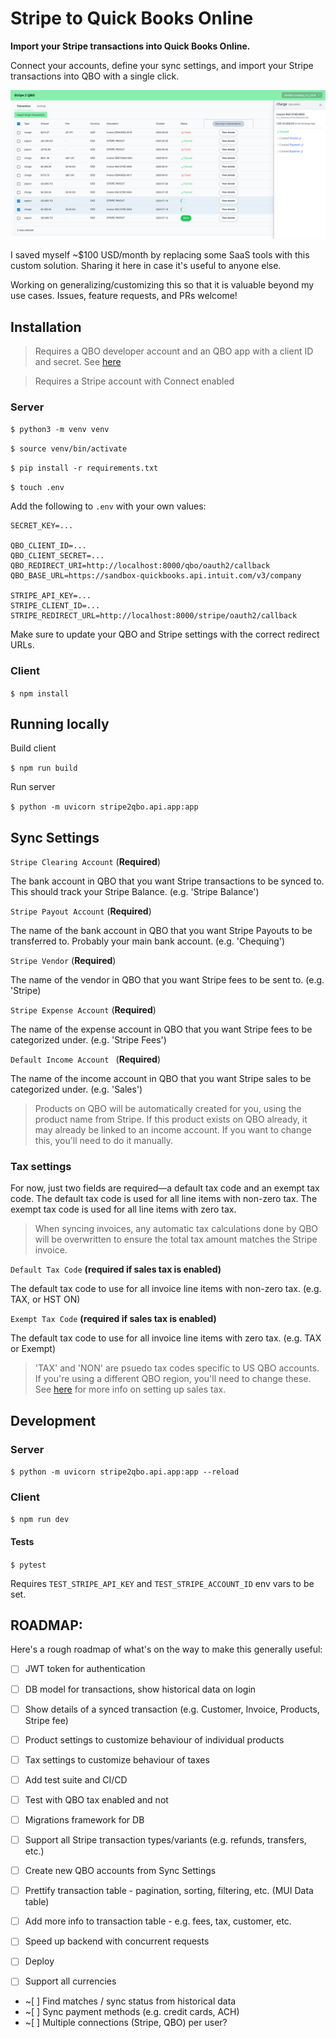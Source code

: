 # Stripe to Quick Books Online

**Import your Stripe transactions into Quick Books Online.**

Connect your accounts, define your sync settings, and import your Stripe transactions into QBO with a single click.

![screenshot](screenshot.png)

I saved myself ~$100 USD/month by replacing some SaaS tools with this custom solution. Sharing it here in case it's useful to anyone else.

Working on generalizing/customizing this so that it is valuable beyond my use cases. Issues, feature requests, and PRs welcome!

## Installation

> Requires a QBO developer account and an QBO app with a client ID and secret. See [here](https://developer.intuit.com/app/developer/qbo/docs/develop/authentication-and-authorization/oauth-2.0)

> Requires a Stripe account with Connect enabled

### Server

`$ python3 -m venv venv`

`$ source venv/bin/activate`

`$ pip install -r requirements.txt`

`$ touch .env`

Add the following to `.env` with your own values:

```
SECRET_KEY=...

QBO_CLIENT_ID=...
QBO_CLIENT_SECRET=...
QBO_REDIRECT_URI=http://localhost:8000/qbo/oauth2/callback
QBO_BASE_URL=https://sandbox-quickbooks.api.intuit.com/v3/company

STRIPE_API_KEY=...
STRIPE_CLIENT_ID=...
STRIPE_REDIRECT_URL=http://localhost:8000/stripe/oauth2/callback
```

Make sure to update your QBO and Stripe settings with the correct redirect URLs.

### Client

`$ npm install`

## Running locally

Build client

`$ npm run build`

Run server

`$ python -m uvicorn stripe2qbo.api.app:app`

## Sync Settings

`Stripe Clearing Account` (**Required**)

The bank account in QBO that you want Stripe transactions to be synced to. This should track your Stripe Balance. (e.g. 'Stripe Balance')

`Stripe Payout Account` (**Required**)

The name of the bank account in QBO that you want Stripe Payouts to be transferred to. Probably your main bank account. (e.g. 'Chequing')

`Stripe Vendor` (**Required**)

The name of the vendor in QBO that you want Stripe fees to be sent to. (e.g. 'Stripe\)

`Stripe Expense Account` (**Required**)

The name of the expense account in QBO that you want Stripe fees to be categorized under. (e.g. 'Stripe Fees')

`Default Income Account ` (**Required**)

The name of the income account in QBO that you want Stripe sales to be categorized under. (e.g. 'Sales')

> Products on QBO will be automatically created for you, using the product name from Stripe. If this product exists on QBO already, it may already be linked to an income account. If you want to change this, you'll need to do it manually.

### Tax settings

For now, just two fields are required—a default tax code and an exempt tax code. The default tax code is used for all line items with non-zero tax. The exempt tax code is used for all line items with zero tax.

> When syncing invoices, any automatic tax calculations done by QBO will be overwritten to ensure the total tax amount matches the Stripe invoice.

`Default Tax Code` **(required if sales tax is enabled)**

The default tax code to use for all invoice line items with non-zero tax. (e.g. TAX, or HST ON)

`Exempt Tax Code` **(required if sales tax is enabled)**

The default tax code to use for all invoice line items with zero tax. (e.g. TAX or Exempt)

> 'TAX' and 'NON' are psuedo tax codes specific to US QBO accounts. If you're using a different QBO region, you'll need to change these. See [here](https://developer.intuit.com/app/developer/qbo/docs/develop/tutorials/transaction-tax-detail-entity-fields) for more info on setting up sales tax.

## Development

### Server

`$ python -m uvicorn stripe2qbo.api.app:app --reload`

### Client

`$ npm run dev`

#### Tests

`$ pytest`

Requires `TEST_STRIPE_API_KEY` and `TEST_STRIPE_ACCOUNT_ID` env vars to be set.

## ROADMAP:

Here's a rough roadmap of what's on the way to make this generally useful:

-   [ ] JWT token for authentication
-   [ ] DB model for transactions, show historical data on login
-   [ ] Show details of a synced transaction (e.g. Customer, Invoice, Products, Stripe fee)

-   [ ] Product settings to customize behaviour of individual products
-   [ ] Tax settings to customize behaviour of taxes
-   [ ] Add test suite and CI/CD
-   [ ] Test with QBO tax enabled and not
-   [ ] Migrations framework for DB
-   [ ] Support all Stripe transaction types/variants (e.g. refunds, transfers, etc.)
-   [ ] Create new QBO accounts from Sync Settings
-   [ ] Prettify transaction table - pagination, sorting, filtering, etc. (MUI Data table)
-   [ ] Add more info to transaction table - e.g. fees, tax, customer, etc.
-   [ ] Speed up backend with concurrent requests
-   [ ] Deploy
-   [ ] Support all currencies
-   ~[ ] Find matches / sync status from historical data
-   ~[ ] Sync payment methods (e.g. credit cards, ACH)
-   ~[ ] Multiple connections (Stripe, QBO) per user?
